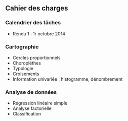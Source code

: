 ## Cahier des charges

### Calendrier des tâches

- Rendu 1 : 1r octobre 2014


### Cartographie

- Cercles proportionnels
- Choropléthes
- Typologie
- Croisements
- Information univariée : histogramme, dénombrement

### Analyse de données

- Régression linéaire simple
- Analyse factorielle
- Classification



